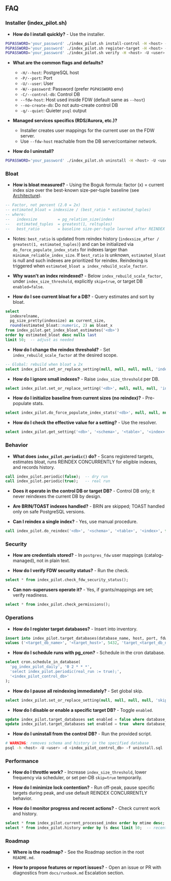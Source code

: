 ## FAQ

### Installer (index_pilot.sh)

- **How do I install quickly?** - Use the installer.
```bash
PGPASSWORD='your_password' ./index_pilot.sh install-control -H <host> -U <user> -C <control_db>
PGPASSWORD='your_password' ./index_pilot.sh register-target -H <host> -U <user> -C <control_db> -T <db> --fdw-host <target_host>
PGPASSWORD='your_password' ./index_pilot.sh verify -H <host> -U <user> -C <control_db>
```

- **What are the common flags and defaults?**
  - `-H/--host`: PostgreSQL host
  - `-P/--port`: Port 
  - `-U/--user`: User 
  - `-W/--password`: Password (prefer `PGPASSWORD` env)
  - `-C/--control-db`: Control DB
  - `--fdw-host`: Host used inside FDW (default same as `--host`)
  - `--no-create-db`: Do not auto-create control DB
  - `-q/--quiet`: Quieter `psql` output

- **Managed services specifics (RDS/Aurora, etc.)?**
  - Installer creates user mappings for the current user on the FDW server.
  - Use `--fdw-host` reachable from the DB server/container network.

- **How do I uninstall?**
```bash
PGPASSWORD='your_password' ./index_pilot.sh uninstall -H <host> -U <user> -C <control_db> --drop-servers
```

### Bloat

- **How is bloat measured?** - Using the Boguk formula: factor (x) = current index size over the best-known size-per-tuple baseline (see [Architecture](architecture.md#bloat-detection-formula)).
```sql
-- Factor, not percent (2.0 = 2x)
-- estimated_bloat = indexsize / (best_ratio * estimated_tuples)
-- where:
--   indexsize         = pg_relation_size(index)
--   estimated_tuples  = greatest(1, reltuples)
--   best_ratio        = baseline size-per-tuple learned after REINDEX
```
- Notes: `best_ratio` is updated from reindex history (`indexsize_after / greatest(1, estimated_tuples)`) and can be initialized via `do_force_populate_index_stats` for indexes larger than `minimum_reliable_index_size`. If `best_ratio` is unknown, `estimated_bloat` is null and such indexes are prioritized for reindex. Reindexing is triggered when `estimated_bloat ≥ index_rebuild_scale_factor`.

- **Why wasn't an index reindexed?** - Below `index_rebuild_scale_factor`, under `index_size_threshold`, explicitly `skip=true`, or target DB `enabled=false`.

- **How do I see current bloat for a DB?** - Query estimates and sort by bloat.
```sql
select 
  indexrelname,
  pg_size_pretty(indexsize) as current_size,
  round(estimated_bloat::numeric, 2) as bloat_x
from index_pilot.get_index_bloat_estimates('<db>')
order by estimated_bloat desc nulls last
limit 50;  -- adjust as needed
```

- **How do I change the reindex threshold?** - Set `index_rebuild_scale_factor` at the desired scope.
```sql
-- Global: rebuild when bloat ≥ 2x
select index_pilot.set_or_replace_setting(null, null, null, null, 'index_rebuild_scale_factor', '2', 'default policy');
```

- **How do I ignore small indexes?** - Raise `index_size_threshold` per DB.
```sql
select index_pilot.set_or_replace_setting('<db>', null, null, null, 'index_size_threshold', '100MB', 'skip small indexes in this DB');
```

- **How do I initialize baseline from current sizes (no reindex)?** - Pre-populate stats.
```sql
select index_pilot.do_force_populate_index_stats('<db>', null, null, null);
```

- **How do I check the effective value for a setting?** - Use the resolver.
```sql
select index_pilot.get_setting('<db>', '<schema>', '<table>', '<index>', 'index_rebuild_scale_factor');
```

### Behavior

- **What does `index_pilot.periodic()` do?** - Scans registered targets, estimates bloat, runs REINDEX CONCURRENTLY for eligible indexes, and records history.
```sql
call index_pilot.periodic(false);  -- dry run
call index_pilot.periodic(true);   -- real run
```

- **Does it operate in the control DB or target DB?** - Control DB only; it never reindexes the current DB by design.

- **Are BRIN/TOAST indexes handled?** - BRIN are skipped; TOAST handled only on safe PostgreSQL versions.

- **Can I reindex a single index?** - Yes, use manual procedure.
```sql
call index_pilot.do_reindex('<db>', '<schema>', '<table>', '<index>', false);  -- set last arg true to force
```

### Security

- **How are credentials stored?** - In `postgres_fdw` user mappings (catalog-managed), not in plain text.

- **How do I verify FDW security status?** - Run the check.
```sql
select * from index_pilot.check_fdw_security_status();
```

- **Can non-superusers operate it?** - Yes, if grants/mappings are set; verify readiness.
```sql
select * from index_pilot.check_permissions();
```

### Operations

- **How do I register target databases?** - Insert into inventory.
```sql
insert into index_pilot.target_databases(database_name, host, port, fdw_server_name)
values ('<target_db_name>', '<target_host>', 5432, 'target_<target_db_name>');
```

- **How do I schedule runs with pg_cron?** - Schedule in the cron database.
```sql
select cron.schedule_in_database(
  'pg_index_pilot_daily', '0 2 * * *',
  'select index_pilot.periodic(real_run := true);',
  '<index_pilot_control_db>'
);
```

- **How do I pause all reindexing immediately?** - Set global skip.
```sql
select index_pilot.set_or_replace_setting(null, null, null, null, 'skip', 'true', 'global pause');
```

- **How do I disable or enable a specific target DB?** - Toggle `enabled`.
```sql
update index_pilot.target_databases set enabled = false where database_name = '<db>';
update index_pilot.target_databases set enabled = true  where database_name = '<db>';
```

- **How do I uninstall from the control DB?** - Run the provided script.
```bash
# WARNING: removes schema and history in the specified database
psql -h <host> -U <user> -d <index_pilot_control_db> -f uninstall.sql
```

### Performance

- **How do I throttle work?** - Increase `index_size_threshold`, lower frequency via scheduler, or set per-DB `skip=true` temporarily.

- **How do I minimize lock contention?** - Run off-peak, pause specific targets during peak, and use default REINDEX CONCURRENTLY behavior.

- **How do I monitor progress and recent actions?** - Check current work and history.
```sql
select * from index_pilot.current_processed_index order by mtime desc; -- in-progress
select * from index_pilot.history order by ts desc limit 50;  -- recent events
```

### Roadmap

- **Where is the roadmap?** - See the Roadmap section in the root `README.md`.

- **How to propose features or report issues?** - Open an issue or PR with diagnostics from `docs/runbook.md` Escalation section.

